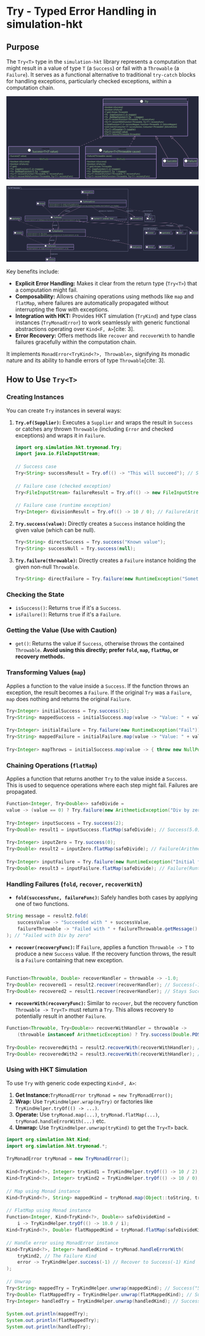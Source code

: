 # Try<T> - Typed Error Handling in simulation-hkt

## Purpose

The `Try<T>` type in the `simulation-hkt` library represents a computation that might result in a value of type `T` (a `Success`) or fail with a `Throwable` (a `Failure`). It serves as a functional alternative to traditional `try-catch` blocks for handling exceptions, particularly checked exceptions, within a computation chain.

![try_type.svg](puml/try_type.svg)


![try_monad.svg](puml/try_monad.svg)

Key benefits include:

* **Explicit Error Handling:** Makes it clear from the return type (`Try<T>`) that a computation might fail.
* **Composability:** Allows chaining operations using methods like `map` and `flatMap`, where failures are automatically propagated without interrupting the flow with exceptions.
* **Integration with HKT:** Provides HKT simulation (`TryKind`) and type class instances (`TryMonadError`) to work seamlessly with generic functional abstractions operating over `Kind<F, A>`[cite: 3].
* **Error Recovery:** Offers methods like `recover` and `recoverWith` to handle failures gracefully within the computation chain.

It implements `MonadError<TryKind<?>, Throwable>`, signifying its monadic nature and its ability to handle errors of type `Throwable`[cite: 3].

## How to Use `Try<T>`

### Creating Instances

You can create `Try` instances in several ways:

1. **`Try.of(Supplier)`:** Executes a `Supplier` and wraps the result in `Success` or catches any thrown `Throwable` (including `Error` and checked exceptions) and wraps it in `Failure`.

   ```java
   import org.simulation.hkt.trymonad.Try;
   import java.io.FileInputStream;

   // Success case
   Try<String> successResult = Try.of(() -> "This will succeed"); // Success("This will succeed")

   // Failure case (checked exception)
   Try<FileInputStream> failureResult = Try.of(() -> new FileInputStream("nonexistent.txt")); // Failure(FileNotFoundException)

   // Failure case (runtime exception)
   Try<Integer> divisionResult = Try.of(() -> 10 / 0); // Failure(ArithmeticException)
   ```
2. **`Try.success(value)`:** Directly creates a `Success` instance holding the given value (which can be null).

   ```java
   Try<String> directSuccess = Try.success("Known value");
   Try<String> successNull = Try.success(null);
   ```
3. **`Try.failure(throwable)`:** Directly creates a `Failure` instance holding the given non-null `Throwable`.

   ```java
   Try<String> directFailure = Try.failure(new RuntimeException("Something went wrong"));
   ```

### Checking the State

* `isSuccess()`: Returns `true` if it's a `Success`.
* `isFailure()`: Returns `true` if it's a `Failure`.

### Getting the Value (Use with Caution)

* `get()`: Returns the value if `Success`, otherwise throws the contained `Throwable`. **Avoid using this directly; prefer `fold`, `map`, `flatMap`, or recovery methods.**

### Transforming Values (`map`)

Applies a function to the value inside a `Success`. If the function throws an exception, the result becomes a `Failure`. If the original `Try` was a `Failure`, `map` does nothing and returns the original `Failure`.

```java
Try<Integer> initialSuccess = Try.success(5);
Try<String> mappedSuccess = initialSuccess.map(value -> "Value: " + value); // Success("Value: 5")

Try<Integer> initialFailure = Try.failure(new RuntimeException("Fail"));
Try<String> mappedFailure = initialFailure.map(value -> "Value: " + value); // Failure(RuntimeException)

Try<Integer> mapThrows = initialSuccess.map(value -> { throw new NullPointerException(); }); // Failure(NullPointerException)
```

### Chaining Operations (`flatMap`)

Applies a function that returns another `Try` to the value inside a `Success`. This is used to sequence operations where each step might fail. Failures are propagated.

```java
Function<Integer, Try<Double>> safeDivide =
value -> (value == 0) ? Try.failure(new ArithmeticException("Div by zero")) : Try.success(10.0 / value);

Try<Integer> inputSuccess = Try.success(2);
Try<Double> result1 = inputSuccess.flatMap(safeDivide); // Success(5.0)

Try<Integer> inputZero = Try.success(0);
Try<Double> result2 = inputZero.flatMap(safeDivide); // Failure(ArithmeticException)

Try<Integer> inputFailure = Try.failure(new RuntimeException("Initial fail"));
Try<Double> result3 = inputFailure.flatMap(safeDivide); // Failure(RuntimeException) - initial failure propagates
```

### Handling Failures (`fold`, `recover`, `recoverWith`)

* **`fold(successFunc, failureFunc)`:** Safely handles both cases by applying one of two functions.

```java
String message = result2.fold(
    successValue -> "Succeeded with " + successValue,
    failureThrowable -> "Failed with " + failureThrowable.getMessage()
); // "Failed with Div by zero"

```

* **`recover(recoveryFunc)`:** If `Failure`, applies a function `Throwable -> T` to produce a new `Success` value. If the recovery function throws, the result is a `Failure` containing that new exception.

```java

Function<Throwable, Double> recoverHandler = throwable -> -1.0;
Try<Double> recovered1 = result2.recover(recoverHandler); // Success(-1.0)
Try<Double> recovered2 = result1.recover(recoverHandler); // Stays Success(5.0)
```

* **`recoverWith(recoveryFunc)`:** Similar to `recover`, but the recovery function `Throwable -> Try<T>` must return a `Try`. This allows recovery to potentially result in another `Failure`.

```java
Function<Throwable, Try<Double>> recoverWithHandler = throwable ->
    (throwable instanceof ArithmeticException) ? Try.success(Double.POSITIVE_INFINITY) : Try.failure(throwable);

Try<Double> recoveredWith1 = result2.recoverWith(recoverWithHandler); // Success(Infinity)
Try<Double> recoveredWith2 = result3.recoverWith(recoverWithHandler); // Failure(RuntimeException) - re-raised

```


### Using with HKT Simulation

To use `Try` with generic code expecting `Kind<F, A>`:

1. **Get Instance:**`TryMonadError tryMonad = new TryMonadError();`
2. **Wrap:** Use `TryKindHelper.wrap(myTry)` or factories like `TryKindHelper.tryOf(() -> ...)`.
3. **Operate:** Use `tryMonad.map(...)`, `tryMonad.flatMap(...)`, `tryMonad.handleErrorWith(...)` etc.
4. **Unwrap:** Use `TryKindHelper.unwrap(tryKind)` to get the `Try<T>` back.

```java
import org.simulation.hkt.Kind;
import org.simulation.hkt.trymonad.*;

TryMonadError tryMonad = new TryMonadError();

Kind<TryKind<?>, Integer> tryKind1 = TryKindHelper.tryOf(() -> 10 / 2); // Success(5) Kind
Kind<TryKind<?>, Integer> tryKind2 = TryKindHelper.tryOf(() -> 10 / 0); // Failure(...) Kind

// Map using Monad instance
Kind<TryKind<?>, String> mappedKind = tryMonad.map(Object::toString, tryKind1); // Success("5") Kind

// FlatMap using Monad instance
Function<Integer, Kind<TryKind<?>, Double>> safeDivideKind =
    i -> TryKindHelper.tryOf(() -> 10.0 / i);
Kind<TryKind<?>, Double> flatMappedKind = tryMonad.flatMap(safeDivideKind, tryKind1); // Success(2.0) Kind

// Handle error using MonadError instance
Kind<TryKind<?>, Integer> handledKind = tryMonad.handleErrorWith(
    tryKind2, // The Failure Kind
    error -> TryKindHelper.success(-1) // Recover to Success(-1) Kind
);

// Unwrap
Try<String> mappedTry = TryKindHelper.unwrap(mappedKind); // Success("5")
Try<Double> flatMappedTry = TryKindHelper.unwrap(flatMappedKind); // Success(2.0)
Try<Integer> handledTry = TryKindHelper.unwrap(handledKind); // Success(-1)

System.out.println(mappedTry);
System.out.println(flatMappedTry);
System.out.println(handledTry);
```
